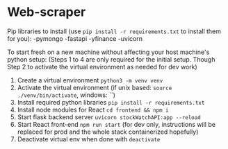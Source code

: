 # Web-scraper

Pip libraries to install (use `pip install -r requirements.txt` to install them for you): 
-pymongo
-fastapi
-yfinance
-uvicorn

To start fresh on a new machine without affecting your host machine's python setup:
(Steps 1 to 4 are only required for the initial setup. Though Step 2 to activate the virtual environment as needed for dev work)
1. Create a virtual environment `python3 -m venv venv`
2. Activate the virtual environment (if unix based: `source ./venv/bin/activate`, windows: ``)
3. Install required python libraries `pip install -r requirements.txt`
4. Install node modules for React `cd frontend && npm i`
5. Start flask backend server `uvicorn stockWatchAPI:app --reload`
6. Start React front-end `npm run start` (for dev only, instructions will be replaced for prod and the whole stack containerized hopefully)
7. Deactivate virtual env when done with `deactivate`